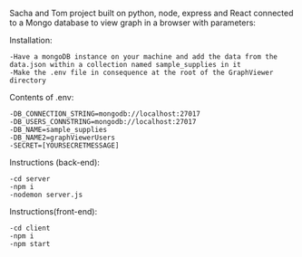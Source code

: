 Sacha and Tom project built on python, node, express and React connected to a Mongo database to view graph in a browser with parameters: 


Installation:

    -Have a mongoDB instance on your machine and add the data from the data.json within a collection named sample_supplies in it 
    -Make the .env file in consequence at the root of the GraphViewer directory
    
Contents of .env: 

    -DB_CONNECTION_STRING=mongodb://localhost:27017
    -DB_USERS_CONNSTRING=mongodb://localhost:27017
    -DB_NAME=sample_supplies
    -DB_NAME2=graphViewerUsers
    -SECRET=[YOURSECRETMESSAGE]
    
Instructions (back-end):

    -cd server
    -npm i
    -nodemon server.js
    
Instructions(front-end):

    -cd client
    -npm i 
    -npm start 
